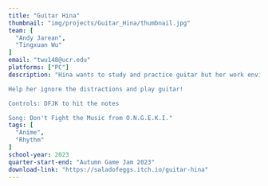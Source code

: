 ```yaml
---
title: "Guitar Hina"
thumbnail: "img/projects/Guitar_Hina/thumbnail.jpg"
team: [
  "Andy Jarean",
  "Tingxuan Wu"
]
email: "twu148@ucr.edu"
platforms: ["PC"]
description: "Hina wants to study and practice guitar but her work environment is unsatisfactory and the construction noises outside are making her lose focus!

Help her ignore the distractions and play guitar!

Controls: DFJK to hit the notes

Song: Don't Fight the Music from O.N.G.E.K.I."
tags: [
  "Anime",
  "Rhythm"
]
school-year: 2023
quarter-start-end: "Autumn Game Jam 2023"
download-link: "https://saladofeggs.itch.io/guitar-hina"
---
```

